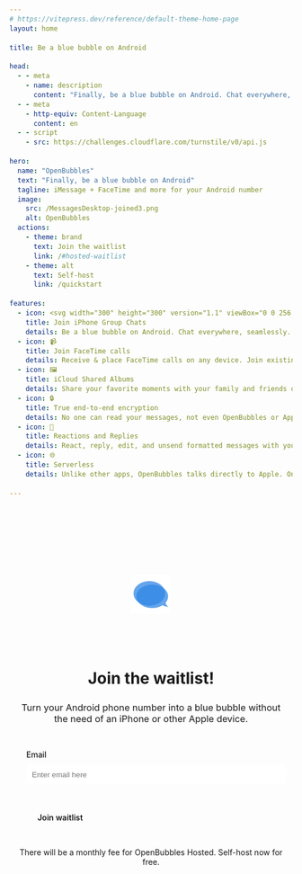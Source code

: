 ```yaml
---
# https://vitepress.dev/reference/default-theme-home-page
layout: home

title: Be a blue bubble on Android

head:
  - - meta
    - name: description
      content: "Finally, be a blue bubble on Android. Chat everywhere, seamlessly."
  - - meta
    - http-equiv: Content-Language
      content: en
  - - script
    - src: https://challenges.cloudflare.com/turnstile/v0/api.js

hero:
  name: "OpenBubbles"
  text: "Finally, be a blue bubble on Android"
  tagline: iMessage + FaceTime and more for your Android number
  image:
    src: /MessagesDesktop-joined3.png
    alt: OpenBubbles
  actions:
    - theme: brand
      text: Join the waitlist
      link: /#hosted-waitlist
    - theme: alt
      text: Self-host
      link: /quickstart

features:
  - icon: <svg width="300" height="300" version="1.1" viewBox="0 0 256 256" xmlns="http://www.w3.org/2000/svg"> <g transform="translate(25.6 25.6) scale(.8)"> <g fill="#3087e5" font-family="none" font-size="none" font-weight="none" stroke-dasharray="" stroke-miterlimit="10" text-anchor="none" style="mix-blend-mode:normal"> <g transform="translate(0) scale(1.1378)"> <g transform="translate(20.781 38.456) scale(.99337 1.1516)"> <path transform="translate(-83.843 -112.25) scale(.9811)" d="m169.66 111.74c-51.203 0-92.712 27.793-92.712 62.079 0 34.281 41.509 62.075 92.712 62.075 49.428 0 89.808-25.901 92.55-58.535v-7.0791c-2.7414-32.637-43.122-58.539-92.55-58.539z" opacity=".75"/> <path transform="translate(-85.557 -111.76)" d="m184.82 126.95c-50.394 0-91.418 26.013-91.418 58.013 0 0.38282-2.8e-4 0.73405 0.03097 1.1169 0.95703 31.461 41.562 56.895 91.387 56.895 22.023 0 43.317-5.0665 59.989-14.277 0.28516-0.16015 0.66802-0.12924 0.89067 0.12467 5.832 5.6445 24.895 7.3635 32.863 7.8752-1.7227-0.98828-3.9231-2.3592-6.1536-4.1443-1.0508-0.82813-2.038-1.719-2.9286-2.5823-2.2969-2.2617-4.0508-4.6525-5.2305-7.1056-1.082-2.2656-1.6881-4.5944-1.7858-6.9187 0-0.22266 0.06641-0.41353 0.22267-0.57369 8.8945-9.1484 13.583-19.636 13.583-30.41 0-9.5312-3.6368-18.552-10.106-26.489-15.203-18.711-45.966-31.524-81.344-31.524z" opacity=".75"/> </g> </g> </g> </g> </svg>
    title: Join iPhone Group Chats
    details: Be a blue bubble on Android. Chat everywhere, seamlessly.
  - icon: 📹
    title: Join FaceTime calls
    details: Receive & place FaceTime calls on any device. Join existing calls without links!
  - icon: 🖼️
    title: iCloud Shared Albums
    details: Share your favorite moments with your family and friends on any phone you want.
  - icon: 🔒
    title: True end-to-end encryption
    details: No one can read your messages, not even OpenBubbles or Apple.
  - icon: 🎉
    title: Reactions and Replies
    details: React, reply, edit, and unsend formatted messages with your friends.
  - icon: 🌐
    title: Serverless
    details: Unlike other apps, OpenBubbles talks directly to Apple. One-time access to a Mac or an always-online iPhone is required for activation
  
---
```


<style>
:root {
  --vp-home-hero-name-color: transparent;
  --vp-home-hero-name-background: -webkit-linear-gradient(120deg, #5CA7F8 30%, #256cb9);
}

@media (min-width: 960px) {
    .image-src {
        max-width: 420px;
        max-height: 320px;
    }
}
@media (min-width: 640px) {
    .image-src {
        max-width: 336px;
        max-height: 256px;
    }
}
.image-src {
    max-width: 252px;
    max-height: 192px;
}

@media (max-width: 767px) {
    .background {
      display: block !important;
    }
    .vp-doc {
      padding: 0 !important;
    }
    .VPHome {
      margin-bottom: 0 !important;
    }
}

.footer {
  padding: 200px 10px;
  padding-top: 50px;
  text-align: center;
  display: block;
  position: relative;
  overflow: hidden;
}

.footer img {
  width: 70px;
  display: inline;
  padding: 5px;
  border-radius: 6px;
  background-color: var(--vp-c-default-soft);
  margin-bottom: 50px;
}

.footer h3 {
  margin: 25px 0 !important;
  font-weight: 400 !important;
}

.footer a {
  text-decoration: inherit !important;
}

.background {
  position: absolute;
  top: 0;
  left: 0;
  width: 100%;
  height: 100%;
  background-image: -webkit-linear-gradient(300deg, #5CA7F8 30%, #256cb9);
  z-index: -100;
  mask-image: linear-gradient(to top, rgba(0,0,0,.8), rgba(0,0,0,.1) 60%, rgba(0,0,0,0) 80%);
  display: none;
}

</style>

<br>
<br>
<br>
<br>

<style>
    label {
        font-weight: 500;
    }
    #badprice:checked ~ #price {
        display: block !important;
    }
    .myinput {
        padding: 10px;
        border: solid 1px var(--vp-button-alt-bg);
        border-radius: 10px;
        width: 100%;
        margin-top: 10px;
        margin-bottom: 10px;
    }
    input[type=radio] {
        margin-right: 10px;
    }
    input[type=submit] {
        padding: 0 20px;
        line-height: 38px;
        border: none;
        border-radius: 20px;
        font-size: 14px;
        font-weight: 600;
        background-color: var(--vp-button-brand-bg);
        color: var(--vp-button-brand-text);
        cursor: pointer;
        margin-top: 15px;
        font-family: Inter, ui-sans-serif, system-ui, sans-serif, "Apple Color Emoji", "Segoe UI Emoji", "Segoe UI Symbol", "Noto Color Emoji";
    }

    form {
      background-color: var(--vp-c-bg);
      text-align: left;
      padding: 20px;
      border-radius: 10px;
    }
</style>

<script setup>
  import { ref, onMounted } from 'vue'

  const isClient = ref(false)

  onMounted(() => {
    isClient.value = true
  })

  let turnstilePassed = false;
  window.turnstileReady = (_token) => {
    turnstilePassed = true;
    setTimeout(() => turnstilePassed = false, 300 * 1000);
  }

  function checkTurnstile(event) {
    if (!turnstilePassed) {
      event.preventDefault();
      alert("Please verify you are human before submitting.");
    }
  }
</script>

<div class="footer" id="hosted-waitlist">
  <img src="/icon.png" />
    <h1>Join the waitlist!</h1>
    <h3>Turn your Android phone number into a blue bubble without the need of an iPhone or other Apple device.</h3>

<form v-if="isClient" action="https://hw.openbubbles.app/waitlist" method="POST" @submit="checkTurnstile">
<label for="emailimp">Email</label>
<input type="email" name="email" id="emailimp" placeholder="Enter email here" class="myinput" required/>

<input type="hidden" name="price_okay" value="okay">
<input type="hidden" name="price" value="">

<div style="margin-top: 15px" class="cf-turnstile" data-sitekey="0x4AAAAAABB_VM-Rvy-vlB1W" data-callback="turnstileReady"></div>

<input type="submit" value="Join waitlist">
</form>

There will be a monthly fee for OpenBubbles Hosted. <a href="/quickstart.html#activate-openbubbles">Self-host now for free.</a>
<div class="background" />
</div>



